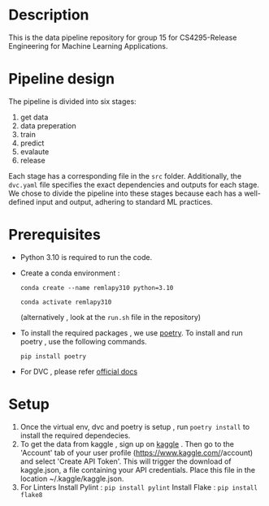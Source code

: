 # Description
This is the data pipeline repository for group 15 for CS4295-Release Engineering for Machine Learning Applications.

# Pipeline design
The pipeline is divided into six stages:

1. get data
2. data preperation 
3. train
4. predict
5. evalaute
6. release  

Each stage has a corresponding file in the `src` folder. Additionally, the `dvc.yaml` file specifies the exact dependencies and outputs for each stage. We chose to divide the pipeline into these stages because each has a well-defined input and output, adhering to standard ML practices.

# Prerequisites
 * Python 3.10 is required to run the code.
 * Create a conda environment :

   ```conda create --name remlapy310 python=3.10 ```

   ``` conda activate remlapy310 ```
  
   (alternatively , look at the `run.sh` file in the repository)

 * To install the required packages , we use [poetry](https://python-poetry.org/docs/). To install and run poetry , use the following commands.

   ```pip install poetry ```
 *  For DVC , please refer [official docs](https://dvc.org/doc)


# Setup
1. Once the virtual env, dvc and poetry is setup ,  run  ```poetry install``` to install the required dependecies.
2. To get the data from kaggle , sign up on [kaggle](https://www.kaggle.com) . Then go to the 'Account' tab of your user profile (https://www.kaggle.com/<username>/account) and select 'Create API Token'. This will trigger the download of kaggle.json, a file containing your API credentials. Place this file in the location ~/.kaggle/kaggle.json.
3. For Linters 
Install Pylint  : ```pip install pylint```
Install Flake   : ```pip install flake8 ``` 




